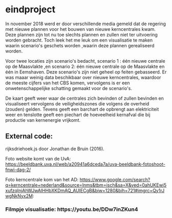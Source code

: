 # eindproject
In november 2018 werd er door verschillende media gemeld dat de regering
met nieuwe plannen voor het bouwen van nieuwe kerncentrales kwam. Deze
plannen zijn tot nu toe slechts plannen en zullen niet ter uitvoering worden gebracht.
Toch leek het me leuk om een visualisatie te maken waarin scenario's geschets worden
,waarin deze plannen gerealiseerd worden.
         
Voor twee locaties zijn scenario's bedacht,
scenario 1 : één nieuwe centrale op de Maasvlakte ,en scenario 2:
één nieuwe centrale op de Maasvlakte en één in Eemshaven.
Deze scenario's zijn niet geheel op feiten gebasseerd.
Er was maaar weinig data beschikbaar over nieuwe kerncentrales,
waardoor de meeste cijfers van het CBS komen, vervolgens is er een
onwetenschappelijke schatting gemaakt voor de scenario's.

De kaart geeft weer waar de centrales zich bevinden of zullen bevinden en
visualiseert vervolgens de veiligheidszones die volgens de overheid (zouden) gelden.
Tevens geeft een barchart de opbrengt aan elektriciteit weer en
tenslotte geeft een piechart de hoeveelheid kernafval die bij productie
van kernenergie vrijkomt.

<h2>External code: </h2>
rijksdriehoek.js door Jonathan de Bruin (2016).

Foto website komt van de UvA: https://beeldbank.uva.nl/web/a20941a6dceda7a/uva-beeldbank-fotoshoot-fnwi-dag-2/

Foto kerncentrale kom van het AD: https://www.google.com/search?q=kerncentrale+nederland&source=lnms&tbm=isch&sa=X&ved=0ahUKEwj5xufzqInjAhWJwAIHHbXKDmAQ_AUIECgB&biw=1280&bih=721#imgrc=Qy1rJwgNkNyx2M:

<h3> Filmpje visualisatie: https://youtu.be/DDw7inZKun4</h3>
